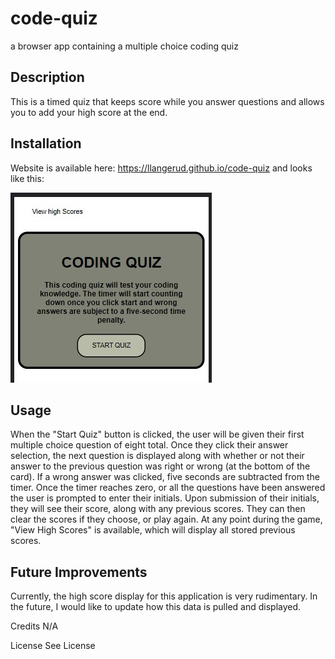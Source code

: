 # code-quiz
a browser app containing a multiple choice coding quiz

## Description
This is a timed quiz that keeps score while you answer questions and allows you to add your high score at the end. 

## Installation
Website is available here: https://llangerud.github.io/code-quiz and looks like this:

![screenshot](./assets/codequizscreenshot.jpg)

## Usage
When the "Start Quiz" button is clicked, the user will be given their first multiple choice question of eight total. Once they click their answer selection, the next question is displayed along with whether or not their answer to the previous question was right or wrong (at the bottom of the card). If a wrong answer was clicked, five seconds are subtracted from the timer. Once the timer reaches zero, or all the questions have been answered the user is prompted to enter their initials. Upon submission of their initials, they will see their score, along with any previous scores. They can then clear the scores if they choose, or play again. At any point during the game, "View High Scores" is available, which will display all stored previous scores. 

## Future Improvements
Currently, the high score display for this application is very rudimentary. In the future, I would like to update how this data is pulled and displayed. 

Credits
N/A

License
See License
